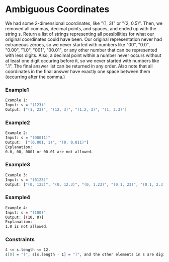 # Ambiguous Coordinates

We had some 2-dimensional coordinates, like "(1, 3)" or "(2, 0.5)".  Then, we removed all commas, decimal points, and spaces, and ended up with the string s.  Return a list of strings representing all possibilities for what our original coordinates could have been.
Our original representation never had extraneous zeroes, so we never started with numbers like "00", "0.0", "0.00", "1.0", "001", "00.01", or any other number that can be represented with less digits.  Also, a decimal point within a number never occurs without at least one digit occuring before it, so we never started with numbers like ".1".
The final answer list can be returned in any order.  Also note that all coordinates in the final answer have exactly one space between them (occurring after the comma.)

### Example1

```sh
Example 1:
Input: s = "(123)"
Output: ["(1, 23)", "(12, 3)", "(1.2, 3)", "(1, 2.3)"]
```
### Example2

```sh
Example 2:
Input: s = "(00011)"
Output:  ["(0.001, 1)", "(0, 0.011)"]
Explanation: 
0.0, 00, 0001 or 00.01 are not allowed.
```
### Example3

```sh
Example 3:
Input: s = "(0123)"
Output: ["(0, 123)", "(0, 12.3)", "(0, 1.23)", "(0.1, 23)", "(0.1, 2.3)", "(0.12, 3)"]
```
### Example4

```sh
Example 4:
Input: s = "(100)"
Output: [(10, 0)]
Explanation: 
1.0 is not allowed.
```

### Constraints

```sh
4 <= s.length <= 12.
s[0] = "(", s[s.length - 1] = ")", and the other elements in s are digits.
```